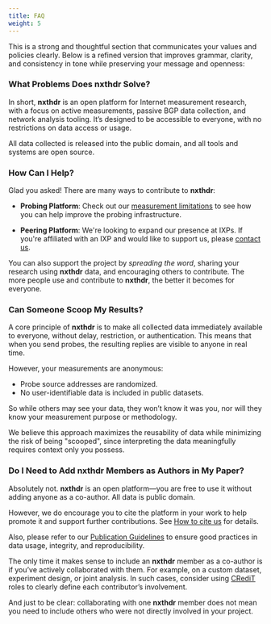 ```yaml
---
title: FAQ
weight: 5
---
```


This is a strong and thoughtful section that communicates your values and policies clearly. Below is a refined version that improves grammar, clarity, and consistency in tone while preserving your message and openness:

### What Problems Does **nxthdr** Solve?

In short, **nxthdr** is an open platform for Internet measurement research, with a focus on active measurements, passive BGP data collection, and network analysis tooling. It’s designed to be accessible to everyone, with no restrictions on data access or usage.

All data collected is released into the public domain, and all tools and systems are open source.

### How Can I Help?

Glad you asked! There are many ways to contribute to **nxthdr**:

* **Probing Platform**: Check out our [measurement limitations](/docs/measurements/limitations/) to see how you can help improve the probing infrastructure.

* **Peering Platform**: We're looking to expand our presence at IXPs. If you're affiliated with an IXP and would like to support us, please [contact us](/docs/reference/contact).

You can also support the project by *spreading the word*, sharing your research using **nxthdr** data, and encouraging others to contribute. The more people use and contribute to **nxthdr**, the better it becomes for everyone.

### Can Someone Scoop My Results?

A core principle of **nxthdr** is to make all collected data immediately available to everyone, without delay, restriction, or authentication. This means that when you send probes, the resulting replies are visible to anyone in real time.

However, your measurements are anonymous:

* Probe source addresses are randomized.
* No user-identifiable data is included in public datasets.

So while others may see your data, they won’t know it was you, nor will they know your measurement purpose or methodology.

We believe this approach maximizes the reusability of data while minimizing the risk of being "scooped", since interpreting the data meaningfully requires context only you possess.

### Do I Need to Add **nxthdr** Members as Authors in My Paper?

Absolutely not. **nxthdr** is an open platform—you are free to use it without adding anyone as a co-author. All data is public domain.

However, we do encourage you to cite the platform in your work to help promote it and support further contributions. See [How to cite us](/docs/reference/citation/) for details.

Also, please refer to our [Publication Guidelines](/docs/datasets/guidelines/) to ensure good practices in data usage, integrity, and reproducibility.

The only time it makes sense to include an **nxthdr** member as a co-author is if you’ve actively collaborated with them. For example, on a custom dataset, experiment design, or joint analysis. In such cases, consider using [CRediT](https://credit.niso.org/) roles to clearly define each contributor’s involvement.

And just to be clear: collaborating with one **nxthdr** member does not mean you need to include others who were not directly involved in your project.
